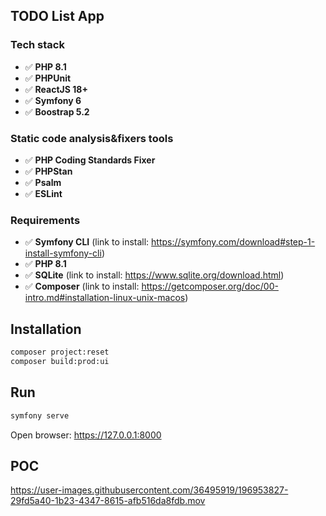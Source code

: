 ## TODO List App

### Tech stack
- ✅ **PHP 8.1**
- ✅ **PHPUnit**
- ✅ **ReactJS 18+**
- ✅ **Symfony 6**
- ✅ **Boostrap 5.2**

### Static code analysis&fixers tools
- ✅ **PHP Coding Standards Fixer**
- ✅ **PHPStan**
- ✅ **Psalm**
- ✅ **ESLint**

### Requirements
- ✅ **Symfony CLI** (link to install: https://symfony.com/download#step-1-install-symfony-cli)
- ✅ **PHP 8.1**
- ✅ **SQLite** (link to install: https://www.sqlite.org/download.html)
- ✅ **Composer** (link to install: https://getcomposer.org/doc/00-intro.md#installation-linux-unix-macos)

## Installation

```sh
composer project:reset
composer build:prod:ui
```

## Run

```sh
symfony serve
```
Open browser: https://127.0.0.1:8000

## POC

https://user-images.githubusercontent.com/36495919/196953827-29fd5a40-1b23-4347-8615-afb516da8fdb.mov

